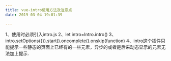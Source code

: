 ```yaml
---
title: vue-intro使用方法及注意点
date: 2019-03-04 19:01:39

---
```


1、使用时必须引入intro.js
2、let intro=Intro.intro()
3、intro.setOptions({}).start().oncomplete().onskip(function) 
4、intro这个插件只能提示一些静态的页面上已经有的一些元素，异步的或者是后来动态显示的元素无法加上提示.
